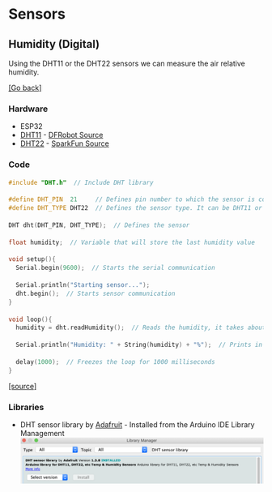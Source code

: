 # Sensors
## Humidity (Digital)
Using the DHT11 or the DHT22 sensors we can measure the air relative humidity.

[[Go back]](/sensors)

### Hardware
* ESP32
* [DHT11](docs/datasheet_dht11.pdf) - [DFRobot Source](https://image.dfrobot.com/image/data/KIT0003/DHT11%20datasheet.pdf)
* [DHT22](docs/datasheet_dht22.pdf) - [SparkFun Source](https://www.sparkfun.com/datasheets/Sensors/Temperature/DHT22.pdf)

### Code
```cpp
#include "DHT.h"  // Include DHT library

#define DHT_PIN  21     // Defines pin number to which the sensor is connected 
#define DHT_TYPE DHT22  // Defines the sensor type. It can be DHT11 or DHT22

DHT dht(DHT_PIN, DHT_TYPE);  // Defines the sensor

float humidity;  // Variable that will store the last humidity value

void setup(){
  Serial.begin(9600);  // Starts the serial communication

  Serial.println("Starting sensor...");
  dht.begin();  // Starts sensor communication
}

void loop(){
  humidity = dht.readHumidity();  // Reads the humidity, it takes about 250 milliseconds
  
  Serial.println("Humidity: " + String(humidity) + "%");  // Prints in a new line the result
  
  delay(1000);  // Freezes the loop for 1000 milliseconds
}
```
[[source]](humidity_digital.ino)

### Libraries
* DHT sensor library by [Adafruit](https://www.adafruit.com/) - Installed from the Arduino IDE Library Management
![dht_library](docs/dht_installation.png)